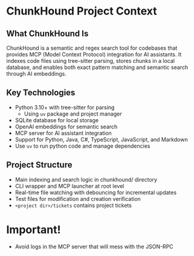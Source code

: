 # ChunkHound Project Context

## What ChunkHound Is
ChunkHound is a semantic and regex search tool for codebases that provides MCP (Model Context Protocol) integration for AI assistants. It indexes code files using tree-sitter parsing, stores chunks in a local database, and enables both exact pattern matching and semantic search through AI embeddings.

## Key Technologies
- Python 3.10+ with tree-sitter for parsing
  - Using `uv` package and project manager
- SQLite database for local storage
- OpenAI embeddings for semantic search
- MCP server for AI assistant integration
- Support for Python, Java, C#, TypeScript, JavaScript, and Markdown
- Use `uv` to run python code and manage dependencies

## Project Structure
- Main indexing and search logic in chunkhound/ directory
- CLI wrapper and MCP launcher at root level
- Real-time file watching with debouncing for incremental updates
- Test files for modification and creation verification
- `<project dir>/tickets` contains project tickets

# Important!
- Avoid logs in the MCP server that will mess with the JSON-RPC
